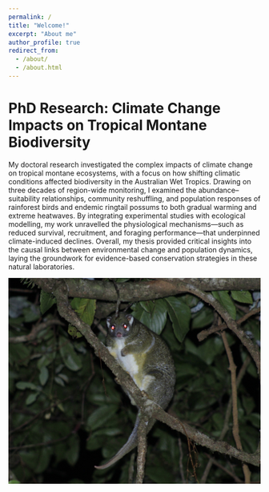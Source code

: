```yaml
---
permalink: /
title: "Welcome!"
excerpt: "About me"
author_profile: true
redirect_from: 
  - /about/
  - /about.html
---
```


# PhD Research: Climate Change Impacts on Tropical Montane Biodiversity

My doctoral research investigated the complex impacts of climate change on tropical montane ecosystems, with a focus on how shifting climatic conditions affected biodiversity in the Australian Wet Tropics. Drawing on three decades of region-wide monitoring, I examined the abundance–suitability relationships, community reshuffling, and population responses of rainforest birds and endemic ringtail possums to both gradual warming and extreme heatwaves. By integrating experimental studies with ecological modelling, my work unravelled the physiological mechanisms—such as reduced survival, recruitment, and foraging performance—that underpinned climate-induced declines. Overall, my thesis provided critical insights into the causal links between environmental change and population dynamics, laying the groundwork for evidence-based conservation strategies in these natural laboratories.


![Green Ringtail Possum](https://github.com/AlejandroFuentePinero/alejandrofuentepinero.github.io/blob/master/images/_MG_3336.JPG?raw=true)

